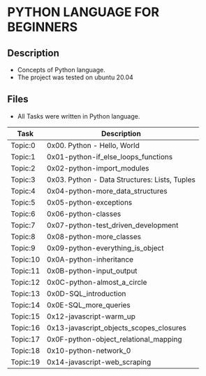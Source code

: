 # PYTHON LANGUAGE FOR BEGINNERS

## Description
- Concepts of Python language.
- The project was tested on ubuntu 20.04

## Files
- All Tasks were written in Python language.

| Task | Description |
| ---- | ----------- |
| Topic:0 | 0x00. Python - Hello, World |
| Topic:1 | 0x01-python-if_else_loops_functions |
| Topic:2 | 0x02-python-import_modules |
| Topic:3 | 0x03. Python - Data Structures: Lists, Tuples |
| Topic:4 | 0x04-python-more_data_structures |
| Topic:5 | 0x05-python-exceptions |
| Topic:6 | 0x06-python-classes |
| Topic:7 | 0x07-python-test_driven_development |
| Topic:8 | 0x08-python-more_classes |
| Topic:9 | 0x09-python-everything_is_object |
| Topic:10| 0x0A-python-inheritance |
| Topic:11 | 0x0B-python-input_output |
| Topic:12 | 0x0C-python-almost_a_circle |
| Topic:13 | 0x0D-SQL_introduction |
| Topic:14 | 0x0E-SQL_more_queries |
| Topic:15 | 0x12-javascript-warm_up |
| Topic:16 | 0x13-javascript_objects_scopes_closures |
| Topic:17 | 0x0F-python-object_relational_mapping |
| Topic:18 | 0x10-python-network_0 |
| Topic:19 | 0x14-javascript-web_scraping |
